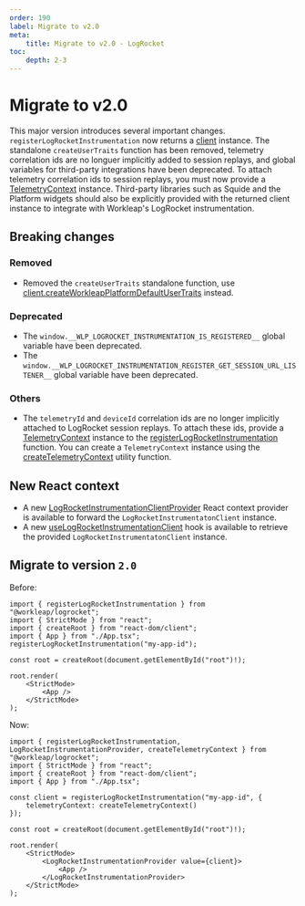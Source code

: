 ```yaml
---
order: 190
label: Migrate to v2.0
meta:
    title: Migrate to v2.0 - LogRocket
toc:
    depth: 2-3
---
```


# Migrate to v2.0

This major version introduces several important changes. `registerLogRocketInstrumentation` now returns a [client](../reference/LogRocketInstrumentationClient.md) instance. The standalone `createUserTraits` function has been removed, telemetry correlation ids are no longuer implicitly added to session replays, and global variables for third-party integrations have been deprecated. To attach telemetry correlation ids to session replays, you must now provide a [TelemetryContext](../reference/createTelemetryContext.md#telemetrycontext) instance. Third-party libraries such as Squide and the Platform widgets should also be explicitly provided with the returned client instance to integrate with Workleap's LogRocket instrumentation.

## Breaking changes

### Removed

- Removed the `createUserTraits` standalone function, use [client.createWorkleapPlatformDefaultUserTraits](../reference/LogRocketInstrumentationClient.md#get-default-user-traits-for-the-workleap-platform) instead.

### Deprecated

- The `window.__WLP_LOGROCKET_INSTRUMENTATION_IS_REGISTERED__` global variable have been deprecated.
- The `window.__WLP_LOGROCKET_INSTRUMENTATION_REGISTER_GET_SESSION_URL_LISTENER__` global variable have been deprecated.

### Others

- The `telemetryId` and `deviceId` correlation ids are no longer implicitly attached to LogRocket session replays. To attach these ids, provide a [TelemetryContext](../reference/createTelemetryContext.md#telemetrycontext) instance to the [registerLogRocketInstrumentation](../reference/registerLogRocketInstrumentation.md) function. You can create a `TelemetryContext` instance using the [createTelemetryContext](../reference/createTelemetryContext.md) utility function.

## New React context

- A new [LogRocketInstrumentationClientProvider](../reference/LogRocketInstrumentationClientProvider.md) React context provider is available to forward the `LogRocketInstrumentatonClient` instance.
- A new [useLogRocketInstrumentationClient](../reference/useLogRocketInstrumentationClient.md) hook is available to retrieve the provided `LogRocketInstrumentatonClient` instance.

## Migrate to version `2.0`

Before:

```tsx
import { registerLogRocketInstrumentation } from "@workleap/logrocket";
import { StrictMode } from "react";
import { createRoot } from "react-dom/client";
import { App } from "./App.tsx";
registerLogRocketInstrumentation("my-app-id");

const root = createRoot(document.getElementById("root")!);

root.render(
    <StrictMode>
        <App />
    </StrictMode>
);
```

Now:

```tsx !#6-8,14
import { registerLogRocketInstrumentation, LogRocketInstrumentationProvider, createTelemetryContext } from "@workleap/logrocket";
import { StrictMode } from "react";
import { createRoot } from "react-dom/client";
import { App } from "./App.tsx";

const client = registerLogRocketInstrumentation("my-app-id", {
    telemetryContext: createTelemetryContext()
});

const root = createRoot(document.getElementById("root")!);

root.render(
    <StrictMode>
        <LogRocketInstrumentationProvider value={client}>
            <App />
        </LogRocketInstrumentationProvider>
    </StrictMode>
);
```



